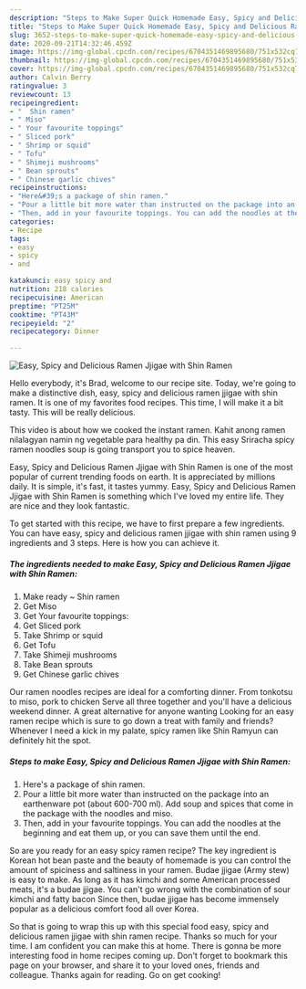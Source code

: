 ```yaml
---
description: "Steps to Make Super Quick Homemade Easy, Spicy and Delicious Ramen Jjigae with Shin Ramen"
title: "Steps to Make Super Quick Homemade Easy, Spicy and Delicious Ramen Jjigae with Shin Ramen"
slug: 3652-steps-to-make-super-quick-homemade-easy-spicy-and-delicious-ramen-jjigae-with-shin-ramen
date: 2020-09-21T14:32:46.459Z
image: https://img-global.cpcdn.com/recipes/6704351469895680/751x532cq70/easy-spicy-and-delicious-ramen-jjigae-with-shin-ramen-recipe-main-photo.jpg
thumbnail: https://img-global.cpcdn.com/recipes/6704351469895680/751x532cq70/easy-spicy-and-delicious-ramen-jjigae-with-shin-ramen-recipe-main-photo.jpg
cover: https://img-global.cpcdn.com/recipes/6704351469895680/751x532cq70/easy-spicy-and-delicious-ramen-jjigae-with-shin-ramen-recipe-main-photo.jpg
author: Calvin Berry
ratingvalue: 3
reviewcount: 13
recipeingredient:
- "  Shin ramen"
- " Miso"
- " Your favourite toppings"
- " Sliced pork"
- " Shrimp or squid"
- " Tofu"
- " Shimeji mushrooms"
- " Bean sprouts"
- " Chinese garlic chives"
recipeinstructions:
- "Here&#39;s a package of shin ramen."
- "Pour a little bit more water than instructed on the package into an earthenware pot (about 600-700 ml). Add soup and spices that come in the package with the noodles and miso."
- "Then, add in your favourite toppings. You can add the noodles at the beginning and eat them up, or you can save them until the end."
categories:
- Recipe
tags:
- easy
- spicy
- and

katakunci: easy spicy and 
nutrition: 218 calories
recipecuisine: American
preptime: "PT25M"
cooktime: "PT43M"
recipeyield: "2"
recipecategory: Dinner

---
```



![Easy, Spicy and Delicious Ramen Jjigae with Shin Ramen](https://img-global.cpcdn.com/recipes/6704351469895680/751x532cq70/easy-spicy-and-delicious-ramen-jjigae-with-shin-ramen-recipe-main-photo.jpg)

Hello everybody, it's Brad, welcome to our recipe site. Today, we're going to make a distinctive dish, easy, spicy and delicious ramen jjigae with shin ramen. It is one of my favorites food recipes. This time, I will make it a bit tasty. This will be really delicious.

This video is about how we cooked the instant ramen. Kahit anong ramen nilalagyan namin ng vegetable para healthy pa din. This easy Sriracha spicy ramen noodles soup is going transport you to spice heaven.

Easy, Spicy and Delicious Ramen Jjigae with Shin Ramen is one of the most popular of current trending foods on earth. It is appreciated by millions daily. It is simple, it's fast, it tastes yummy. Easy, Spicy and Delicious Ramen Jjigae with Shin Ramen is something which I've loved my entire life. They are nice and they look fantastic.


To get started with this recipe, we have to first prepare a few ingredients. You can have easy, spicy and delicious ramen jjigae with shin ramen using 9 ingredients and 3 steps. Here is how you can achieve it.

<!--inarticleads1-->

##### The ingredients needed to make Easy, Spicy and Delicious Ramen Jjigae with Shin Ramen:

1. Make ready  ~ Shin ramen
1. Get  Miso
1. Get  Your favourite toppings:
1. Get  Sliced pork
1. Take  Shrimp or squid
1. Get  Tofu
1. Take  Shimeji mushrooms
1. Take  Bean sprouts
1. Get  Chinese garlic chives


Our ramen noodles recipes are ideal for a comforting dinner. From tonkotsu to miso, pork to chicken Serve all three together and you&#39;ll have a delicious weekend dinner. A great alternative for anyone wanting Looking for an easy ramen recipe which is sure to go down a treat with family and friends? Whenever I need a kick in my palate, spicy ramen like Shin Ramyun can definitely hit the spot. 

<!--inarticleads2-->

##### Steps to make Easy, Spicy and Delicious Ramen Jjigae with Shin Ramen:

1. Here&#39;s a package of shin ramen.
1. Pour a little bit more water than instructed on the package into an earthenware pot (about 600-700 ml). Add soup and spices that come in the package with the noodles and miso.
1. Then, add in your favourite toppings. You can add the noodles at the beginning and eat them up, or you can save them until the end.


So are you ready for an easy spicy ramen recipe? The key ingredient is Korean hot bean paste and the beauty of homemade is you can control the amount of spiciness and saltiness in your ramen. Budae jjigae (Army stew) is easy to make. As long as it has kimchi and some American processed meats, it&#39;s a budae jjigae. You can&#39;t go wrong with the combination of sour kimchi and fatty bacon Since then, budae jjigae has become immensely popular as a delicious comfort food all over Korea. 

So that is going to wrap this up with this special food easy, spicy and delicious ramen jjigae with shin ramen recipe. Thanks so much for your time. I am confident you can make this at home. There is gonna be more interesting food in home recipes coming up. Don't forget to bookmark this page on your browser, and share it to your loved ones, friends and colleague. Thanks again for reading. Go on get cooking!
